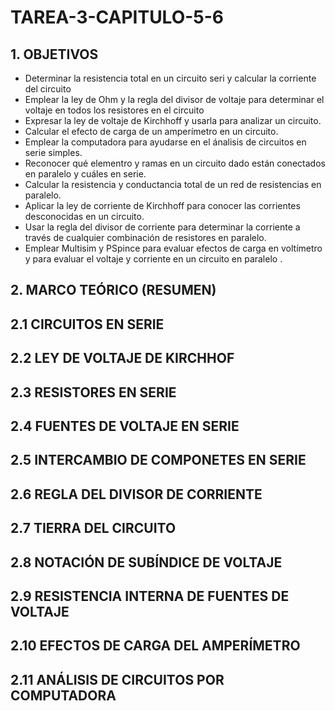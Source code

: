 # TAREA-3-CAPITULO-5-6
## 1. OBJETIVOS
- Determinar la resistencia total en un circuito seri y calcular la corriente del circuito
- Emplear la ley de Ohm y la regla del divisor de voltaje para determinar el voltaje en todos los resistores en el circuito
- Expresar la ley de voltaje de Kirchhoff y usarla para analizar un circuito.
- Calcular el efecto de carga de un amperímetro en un circuito.
- Emplear la computadora para ayudarse en el ánalisis de circuitos en serie simples.
- Reconocer qué elementro y ramas en un circuito dado están conectados en paralelo y cuáles en serie.
- Calcular la resistencia y conductancia total de un red de resistencias en paralelo.   
- Aplicar la ley de corriente de Kirchhoff para conocer las corrientes desconocidas en un circuito.
- Usar la regla del divisor de corriente para determinar la corriente a través de cualquier combinación de resistores en paralelo.
- Emplear Multisim y PSpince para evaluar efectos de carga en voltímetro y para evaluar  el voltaje y corriente en un circuito en paralelo .
## 2. MARCO TEÓRICO (RESUMEN)
## 2.1 CIRCUITOS EN SERIE

## 2.2 LEY DE VOLTAJE DE KIRCHHOF

## 2.3 RESISTORES EN SERIE

## 2.4 FUENTES DE VOLTAJE EN SERIE

## 2.5 INTERCAMBIO DE COMPONETES  EN SERIE

## 2.6 REGLA DEL DIVISOR DE CORRIENTE

## 2.7 TIERRA DEL CIRCUITO

## 2.8 NOTACIÓN DE SUBÍNDICE DE VOLTAJE

## 2.9 RESISTENCIA INTERNA DE FUENTES DE VOLTAJE

## 2.10 EFECTOS DE CARGA DEL AMPERÍMETRO

## 2.11 ANÁLISIS DE CIRCUITOS POR COMPUTADORA

## 

